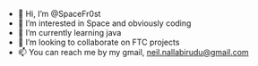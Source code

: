 - 👋 Hi, I’m @SpaceFr0st
- 👀 I’m interested in Space and obviously coding
- 🌱 I’m currently learning java
- 💞️ I’m looking to collaborate on FTC projects
- 📫 You can reach me by my gmail, neil.nallabirudu@gmail.com

<!---
SpaceFr0st/SpaceFr0st is a ✨ special ✨ repository because its `README.md` (this file) appears on your GitHub profile.
You can click the Preview link to take a look at your changes.
--->

